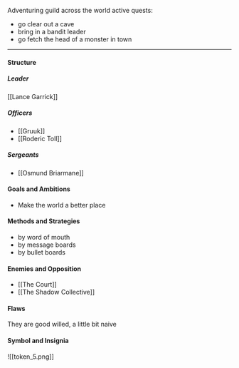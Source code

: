 Adventuring guild across the world
active quests:
- go clear out a cave
- bring in a bandit leader
- go fetch the head of a monster in town

---
#### Structure
##### Leader

[[Lance Garrick]]
##### Officers

- [[Gruuk]]
- [[Roderic Toll]]
##### Sergeants

- [[Osmund Briarmane]]
####
#### Goals and Ambitions

- Make the world a better place
#### Methods and Strategies 

- by word of mouth
- by message boards
- by bullet boards
#### Enemies and Opposition 

- [[The Court]]
- [[The Shadow Collective]]
#### Flaws

They are good willed, a little bit naive
#### Symbol and Insignia

![[token_5.png]]